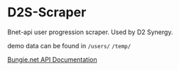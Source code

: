 # D2S-Scraper
Bnet-api user progression scraper. Used by D2 Synergy.

demo data can be found in `/users/` `/temp/`

[Bungie.net API Documentation](https://bungie-net.github.io/multi/index.html)
